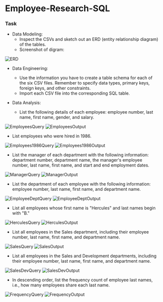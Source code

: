# **Employee-Research-SQL**

### Task

* Data Modeling:
  * Inspect the CSVs and sketch out an ERD (entity relationship diagram) of the tables.
  * Screenshot of digram:

![ERD](https://github.com/michaellegg16/sql-challenge/blob/master/EmployeeSQL/ERD.png)

* Data Engineering:
  * Use the information you have to create a table schema for each of the six CSV files. Remember to specify data types, primary keys, foreign keys, and other constraints.
  * Import each CSV file into the corresponding SQL table.
  
* Data Analysis:
  * List the following details of each employee: employee number, last name, first name, gender, and salary.
 
![EmployeesQuery](https://github.com/michaellegg16/sql-challenge/blob/master/Screenshots/EmployeeQuery.png)
![EmployeesOutput](https://github.com/michaellegg16/sql-challenge/blob/master/Screenshots/EmployeeOutput.png)

  * List employees who were hired in 1986.
  
![Employees1986Query](https://github.com/michaellegg16/sql-challenge/blob/master/Screenshots/Employee1986Query.png)
![Employees1986Output](https://github.com/michaellegg16/sql-challenge/blob/master/Screenshots/Employee1986Output.png)

  * List the manager of each department with the following information: department number, department name, the manager's employee number, last name, first name, and start and end employment dates.
  
![ManagerQuery](https://github.com/michaellegg16/sql-challenge/blob/master/Screenshots/DepartmentQuery.png)
![ManagerOutput](https://github.com/michaellegg16/sql-challenge/blob/master/Screenshots/DepartmentOutput.png)

  * List the department of each employee with the following information: employee number, last name, first name, and department name.
  
![EmployeeDeptQuery](https://github.com/michaellegg16/sql-challenge/blob/master/Screenshots/EmployeeDept.png)
![EmployeeDeptOutput](https://github.com/michaellegg16/sql-challenge/blob/master/Screenshots/EmployeeDeptOutput.png)

  * List all employees whose first name is "Hercules" and last names begin with "B."
  
![HerculesQuery](https://github.com/michaellegg16/sql-challenge/blob/master/Screenshots/HerculesQuery.png)
![HerculesOutput](https://github.com/michaellegg16/sql-challenge/blob/master/Screenshots/HerculesOutput.png)

  * List all employees in the Sales department, including their employee number, last name, first name, and department name.
  
![SalesQuery](https://github.com/michaellegg16/sql-challenge/blob/master/Screenshots/SalesDeptQuery.png)
![SalesOutput](https://github.com/michaellegg16/sql-challenge/blob/master/Screenshots/SalesDeptOutput.png)

  * List all employees in the Sales and Development departments, including their employee number, last name, first name, and department name.
  
![SalesDevQuery](https://github.com/michaellegg16/sql-challenge/blob/master/Screenshots/SalesDevQuery.png)
![SalesDevOutput](https://github.com/michaellegg16/sql-challenge/blob/master/Screenshots/SalesDevOutput.png)

  * In descending order, list the frequency count of employee last names, i.e., how many employees share each last name.
  
![FrequencyQuery](https://github.com/michaellegg16/sql-challenge/blob/master/Screenshots/FrequencyQuery.png)
![FrequencyOutput](https://github.com/michaellegg16/sql-challenge/blob/master/Screenshots/FrequencyOutput.png)
